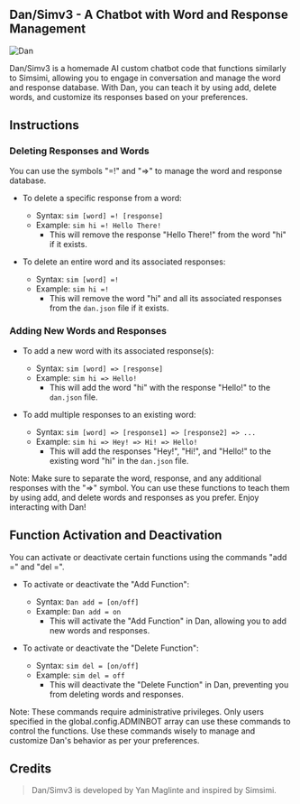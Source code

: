 ## Dan/Simv3 - A Chatbot with Word and Response Management

![Dan](https://i.postimg.cc/fbXXzdzZ/Picsart-23-06-13-14-19-47-911.jpg)

Dan/Simv3 is a homemade AI custom chatbot code that functions similarly to Simsimi, allowing you to engage in conversation and manage the word and response database. With Dan, you can teach it by using add, delete words, and customize its responses based on your preferences.

## Instructions

### Deleting Responses and Words

You can use the symbols "=!" and "=>" to manage the word and response database.

- To delete a specific response from a word:
  - Syntax: `sim [word] =! [response]`
  - Example: `sim hi =! Hello There!`
    - This will remove the response "Hello There!" from the word "hi" if it exists.

- To delete an entire word and its associated responses:
  - Syntax: `sim [word] =!`
  - Example: `sim hi =!`
    - This will remove the word "hi" and all its associated responses from the `dan.json` file if it exists.

### Adding New Words and Responses

- To add a new word with its associated response(s):
  - Syntax: `sim [word] => [response]`
  - Example: `sim hi => Hello!`
    - This will add the word "hi" with the response "Hello!" to the `dan.json` file.

- To add multiple responses to an existing word:
  - Syntax: `sim [word] => [response1] => [response2] => ...`
  - Example: `sim hi => Hey! => Hi! => Hello!`
    - This will add the responses "Hey!", "Hi!", and "Hello!" to the existing word "hi" in the `dan.json` file.

Note: Make sure to separate the word, response, and any additional responses with the "=>" symbol. You can use these functions to teach them by using add, and delete words and responses as you prefer. Enjoy interacting with Dan!

## Function Activation and Deactivation

You can activate or deactivate certain functions using the commands "add =" and "del =".

- To activate or deactivate the "Add Function":
  - Syntax: `Dan add = [on/off]`
  - Example: `Dan add = on`
    - This will activate the "Add Function" in Dan, allowing you to add new words and responses.

- To activate or deactivate the "Delete Function":
  - Syntax: `sim del = [on/off]`
  - Example: `sim del = off`
    - This will deactivate the "Delete Function" in Dan, preventing you from deleting words and responses.

Note: These commands require administrative privileges. Only users specified in the global.config.ADMINBOT array can use these commands to control the functions. Use these commands wisely to manage and customize Dan's behavior as per your preferences.

## Credits

> Dan/Simv3 is developed by Yan Maglinte and inspired by Simsimi.